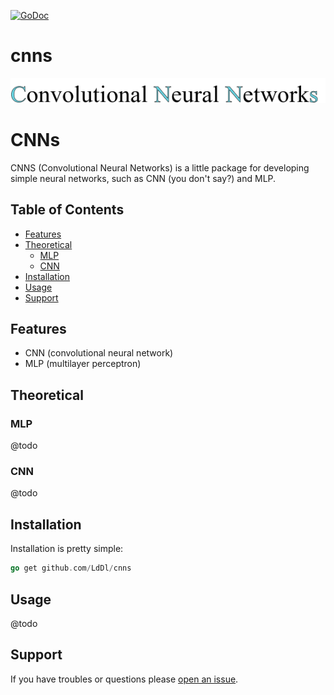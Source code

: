 [![GoDoc](https://godoc.org/github.com/golang/gddo?status.svg)](https://godoc.org/github.com/LdDl/cnns/nns)


# cnns
![alt text](https://raw.githubusercontent.com/LdDl/cnns/master/cnns_png.png)

# CNNs #
CNNS (Convolutional Neural Networks) is a little package for developing simple neural networks, such as CNN (you don't say?) and MLP.

## Table of Contents

- [Features](#features)
- [Theoretical](#theoretical)
    - [MLP](#mlp)
    - [CNN](#cnn)
- [Installation](#installation)
- [Usage](#usage)
- [Support](#support)

## Features

- CNN (convolutional neural network)
- MLP (multilayer perceptron)

## Theoretical

### MLP
@todo
### CNN
@todo

## Installation

Installation is pretty simple:
```go
go get github.com/LdDl/cnns
```

## Usage

@todo

## Support

If you have troubles or questions please [open an issue](https://github.com/LdDl/cnns/issues/new).
